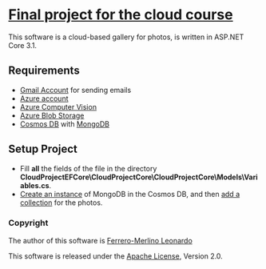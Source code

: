 # [Final project for the cloud course](https://github.com/GlobalBlackout/CloudProjectEFCore)

This software is a cloud-based gallery for photos, is written in ASP.NET Core 3.1.

## Requirements

- [Gmail Account](https://accounts.google.com/signup/v2/webcreateaccount?flowName=GlifWebSignIn&flowEntry=SignUp) for sending emails
- [Azure account](https://azure.microsoft.com/en-us/)
- [Azure Computer Vision](https://azure.microsoft.com/en-us/services/cognitive-services/computer-vision/)
- [Azure Blob Storage](https://azure.microsoft.com/en-us/services/storage/blobs/)
- [Cosmos DB](https://azure.microsoft.com/en-us/services/cosmos-db/) with [MongoDB](https://docs.mongodb.com)

## Setup Project

- Fill **all** the fields of the file in the directory **CloudProjectEFCore\CloudProjectCore\CloudProjectCore\Models\Variables.cs**.
- [Create an instance](https://docs.microsoft.com/en-us/azure/cosmos-db/create-mongodb-dotnet) of MongoDB in the Cosmos DB, and then [add a collection](https://docs.microsoft.com/en-us/cli/azure/cosmosdb/mongodb/collection?view=azure-cli-latest) for the photos.

### Copyright

The author of this software is 
[Ferrero-Merlino Leonardo](https://github.com/GlobalBlackout/)

This software is released under the [Apache License](/LICENSE), Version 2.0.
